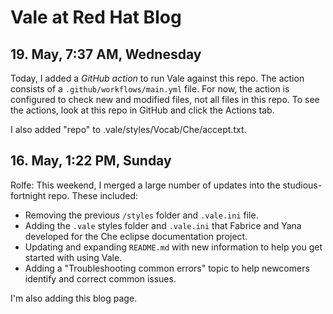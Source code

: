 # Vale at Red Hat Blog

## 19. May, 7:37 AM, Wednesday

Today, I added a _GitHub action_ to run Vale against this repo. The action consists of a `.github/workflows/main.yml` file. For now, the action is configured to check new and modified files, not all files in this repo. To see the actions, look at this repo in GitHub and click the Actions tab.

I also added "repo" to .vale/styles/Vocab/Che/accept.txt.

## 16. May, 1:22 PM, Sunday

Rolfe: This weekend, I merged a large number of updates  into the studious-fortnight repo. These included:
- Removing the previous `/styles` folder and `.vale.ini` file.
- Adding the `.vale` styles folder and `.vale.ini` that Fabrice and Yana developed for the Che eclipse documentation project.
- Updating and expanding `README.md` with new information to help you get started with using Vale.
- Adding a "Troubleshooting common errors" topic to help newcomers identify and correct common issues.

I'm also adding this blog page.
